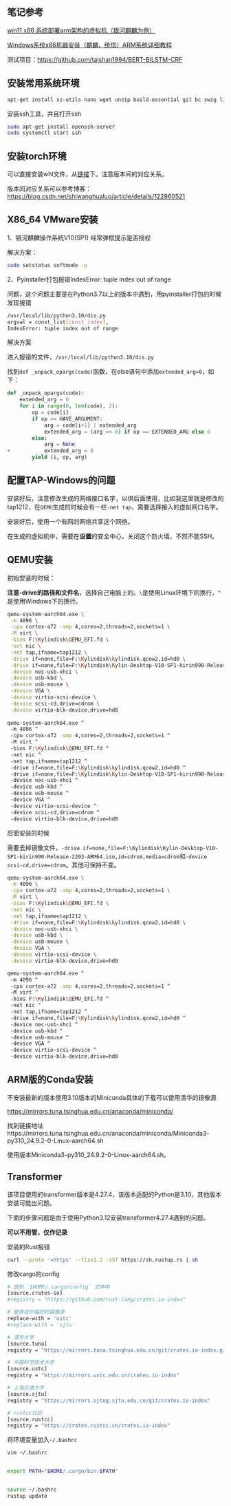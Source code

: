 ## 笔记参考

[win11 x86 系统部署arm架构的虚拟机（银河麒麟为例）](https://blog.csdn.net/m0_58805648/article/details/131195276)

[Windows系统x86机器安装（麒麟、统信）ARM系统详细教程](https://blog.csdn.net/u012402739/article/details/136319183)

测试项目：https://github.com/taishan1994/BERT-BILSTM-CRF
## 安装常用系统环境

```BASH
apt-get install xz-utils nano wget unzip build-essential git bc swig libncurses5-dev libpython3-dev libssl-dev pkg-config zlib1g-dev libusb-dev libusb-1.0-0-dev python3-pip gawk bison flex 
```

安装ssh工具，并且打开ssh

```bash
sudo apt-get install openssh-server
sudo systemctl start ssh
```
 
## 安装torch环境

可以直接安装whl文件，从[链接](https://download.pytorch.org/whl/torch_stable.html)下。注意版本间的对应关系。

版本间对应关系可以参考博客：https://blog.csdn.net/shiwanghualuo/article/details/122860521
## X86_64 VMware安装

1、银河麒麟操作系统V10(SP1) 经常弹框提示是否授权

解决方案：

```BASH
sudo setstatus softmode -p
```

2、Pyinstaller打包报错IndexError: tuple index out of range

问题，这个问题主要是在Python3.7以上的版本中遇到，用pyinstaller打包的时候发现报错

```BASH
/usr/local/lib/python3.10/dis.py
argval = const_list[const_index], 
IndexError: tuple index out of range
```

解决方案

进入报错的文件，`/usr/local/lib/python3.10/dis.py`

找到`def _unpack_opargs(code)`函数，在else语句中添加`extended_arg=0`，如下：

```Python
def _unpack_opargs(code):
    extended_arg = 0
    for i in range(0, len(code), 2):
        op = code[i]
        if op >= HAVE_ARGUMENT:
            arg = code[i+1] | extended_arg
            extended_arg = (arg << 8) if op == EXTENDED_ARG else 0
        else:
            arg = None
+           extended_arg = 0
        yield (i, op, arg)
```

## 配置TAP-Windows的问题

安装好后，注意修改生成的网络接口名字，以供后面使用，比如我这里就是修改的tap1212，在`QEMU`生成的时候会有一栏`-net tap`，需要选择接入的虚拟网口名字。

安装好后，使用一个有网的网络共享这个网络。

在生成的虚拟机中，需要在**设置**的安全中心，关闭这个防火墙，不然不能SSH。

## QEMU安装

初始安装的时候：

**注意-drive的路径和文件名**，选择自己电脑上的。`\`是使用Linux环境下的换行，`^`是使用Windows下的换行。

```BASH
qemu-system-aarch64.exe \
 -m 4096 \
 -cpu cortex-a72 -smp 4,cores=2,threads=2,sockets=1 \
 -M virt \
 -bios F:\Kylindisk\QEMU_EFI.fd \
 -net nic \
 -net tap,ifname=tap1212 \
 -drive if=none,file=F:\Kylindisk\kylindisk.qcow2,id=hd0 \
 -drive if=none,file=F:\Kylindisk\Kylin-Desktop-V10-SP1-kirin990-Release-2203-ARM64.iso,id=cdrom,media=cdrom \
 -device nec-usb-xhci \
 -device usb-kbd \
 -device usb-mouse \
 -device VGA \
 -device virtio-scsi-device \
 -device scsi-cd,drive=cdrom \
 -device virtio-blk-device,drive=hd0
 
qemu-system-aarch64.exe ^
 -m 4096 ^
 -cpu cortex-a72 -smp 4,cores=2,threads=2,sockets=1 ^
 -M virt ^
 -bios F:\Kylindisk\QEMU_EFI.fd ^
 -net nic ^
 -net tap,ifname=tap1212 ^
 -drive if=none,file=F:\Kylindisk\kylindisk.qcow2,id=hd0 ^
 -drive if=none,file=F:\Kylindisk\Kylin-Desktop-V10-SP1-kirin990-Release-2203-ARM64.iso,id=cdrom,media=cdrom ^
 -device nec-usb-xhci ^
 -device usb-kbd ^
 -device usb-mouse ^
 -device VGA ^
 -device virtio-scsi-device ^
 -device scsi-cd,drive=cdrom ^
 -device virtio-blk-device,drive=hd0
```

后面安装的时候

需要去掉镜像文件，`-drive if=none,file=F:\Kylindisk\Kylin-Desktop-V10-SP1-kirin990-Release-2203-ARM64.iso,id=cdrom,media=cdrom`和`-device scsi-cd,drive=cdrom`。其他可保持不变。

```BASH
qemu-system-aarch64.exe \
 -m 4096 \
 -cpu cortex-a72 -smp 4,cores=2,threads=2,sockets=1 \
 -M virt \
 -bios F:\Kylindisk\QEMU_EFI.fd \
 -net nic \
 -net tap,ifname=tap1212 \
 -drive if=none,file=F:\Kylindisk\kylindisk.qcow2,id=hd0 \
 -device nec-usb-xhci \
 -device usb-kbd \
 -device usb-mouse \
 -device VGA \
 -device virtio-scsi-device \
 -device virtio-blk-device,drive=hd0

qemu-system-aarch64.exe ^
 -m 4096 ^
 -cpu cortex-a72 -smp 4,cores=2,threads=2,sockets=1 ^
 -M virt ^
 -bios F:\Kylindisk\QEMU_EFI.fd ^
 -net nic ^
 -net tap,ifname=tap1212 ^
 -drive if=none,file=F:\Kylindisk\kylindisk.qcow2,id=hd0 ^
 -device nec-usb-xhci ^
 -device usb-kbd ^
 -device usb-mouse ^
 -device VGA ^
 -device virtio-scsi-device ^
 -device virtio-blk-device,drive=hd0
```

## ARM版的Conda安装

不安装最新的版本使用3.10版本的Miniconda具体的下载可以使用清华的镜像源

https://mirrors.tuna.tsinghua.edu.cn/anaconda/miniconda/

找到链接地址https://mirrors.tuna.tsinghua.edu.cn/anaconda/miniconda/Miniconda3-py310_24.9.2-0-Linux-aarch64.sh

使用版本Miniconda3-py310_24.9.2-0-Linux-aarch64.sh。
## Transformer

该项目使用的transformer版本是4.27.4，该版本适配的Python是3.10，其他版本安装可能出问题。


下面的步骤问题是由于使用Python3.12安装transformer4.27.4遇到的问题。

**可以不用管，仅作记录**

安装的Rust报错

```BASH
curl --proto '=https' --tlsv1.2 -sSf https://sh.rustup.rs | sh
```

修改cargo的config

```BASH
# 放到 `$HOME/.cargo/config` 文件中
[source.crates-io]
#registry = "https://github.com/rust-lang/crates.io-index"

# 替换成你偏好的镜像源
replace-with = 'ustc'
#replace-with = 'sjtu'

# 清华大学
[source.tuna]
registry = "https://mirrors.tuna.tsinghua.edu.cn/git/crates.io-index.git"

# 中国科学技术大学
[source.ustc]
registry = "https://mirrors.ustc.edu.cn/crates.io-index"

# 上海交通大学
[source.sjtu]
registry = "https://mirrors.sjtug.sjtu.edu.cn/git/crates.io-index"

# rustcc社区
[source.rustcc]
registry = "https://crates.rustcc.cn/crates.io-index"
```

将环境变量加入`~/.bashrc`

```BASH
vim ~/.bashrc


export PATH="$HOME/.cargo/bin:$PATH"


source ~/.bashrc
rustup update
```

